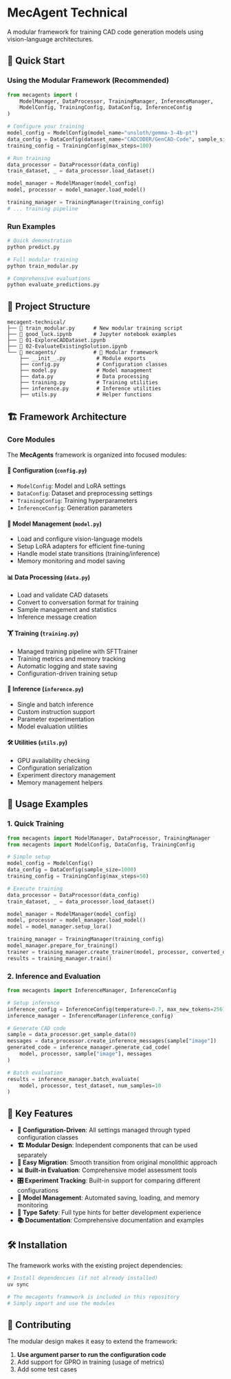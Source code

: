 # MecAgent Technical

A modular framework for training CAD code generation models using vision-language architectures. 

## 🚀 Quick Start

### Using the Modular Framework (Recommended)

```python
from mecagents import (
    ModelManager, DataProcessor, TrainingManager, InferenceManager,
    ModelConfig, TrainingConfig, DataConfig, InferenceConfig
)

# Configure your training
model_config = ModelConfig(model_name="unsloth/gemma-3-4b-pt")
data_config = DataConfig(dataset_name="CADCODER/GenCAD-Code", sample_size=10_000)
training_config = TrainingConfig(max_steps=100)

# Run training
data_processor = DataProcessor(data_config)
train_dataset, _ = data_processor.load_dataset()

model_manager = ModelManager(model_config)
model, processor = model_manager.load_model()

training_manager = TrainingManager(training_config)
# ... training pipeline
```

### Run Examples

```bash
# Quick demonstration
python predict.py

# Full modular training
python train_modular.py

# Comprehensive evaluations
python evaluate_predictions.py
```

## 📁 Project Structure

```
mecagent-technical/
├── 📄 train_modular.py      # New modular training script 
├── 📄 good_luck.ipynb       # Jupyter notebook examples
├── 📄 01-ExploreCADDataset.ipynb
├── 📄 02-EvaluateExistingSolution.ipynb
└── 📁 mecagents/            # 🎯 Modular framework
    ├── __init__.py          # Module exports
    ├── config.py            # Configuration classes
    ├── model.py             # Model management
    ├── data.py              # Data processing
    ├── training.py          # Training utilities
    ├── inference.py         # Inference utilities
    ├── utils.py             # Helper functions
```

## 🏗️ Framework Architecture

### Core Modules

The **MecAgents** framework is organized into focused modules:

#### 🔧 Configuration (`config.py`)

- `ModelConfig`: Model and LoRA settings
- `DataConfig`: Dataset and preprocessing settings
- `TrainingConfig`: Training hyperparameters
- `InferenceConfig`: Generation parameters

#### 🤖 Model Management (`model.py`)

- Load and configure vision-language models
- Setup LoRA adapters for efficient fine-tuning
- Handle model state transitions (training/inference)
- Memory monitoring and model saving

#### 📊 Data Processing (`data.py`)

- Load and validate CAD datasets
- Convert to conversation format for training
- Sample management and statistics
- Inference message creation

#### 🏋️ Training (`training.py`)

- Managed training pipeline with SFTTrainer
- Training metrics and memory tracking
- Automatic logging and state saving
- Configuration-driven training setup

#### 🎯 Inference (`inference.py`)

- Single and batch inference
- Custom instruction support
- Parameter experimentation
- Model evaluation utilities

#### 🛠️ Utilities (`utils.py`)

- GPU availability checking
- Configuration serialization
- Experiment directory management
- Memory management helpers

## 📖 Usage Examples

### 1. Quick Training

```python
from mecagents import ModelManager, DataProcessor, TrainingManager
from mecagents import ModelConfig, DataConfig, TrainingConfig

# Simple setup
model_config = ModelConfig()
data_config = DataConfig(sample_size=1000)
training_config = TrainingConfig(max_steps=50)

# Execute training
data_processor = DataProcessor(data_config)
train_dataset, _ = data_processor.load_dataset()

model_manager = ModelManager(model_config)
model, processor = model_manager.load_model()
model = model_manager.setup_lora()

training_manager = TrainingManager(training_config)
model_manager.prepare_for_training()
trainer = training_manager.create_trainer(model, processor, converted_dataset)
results = training_manager.train()
```

### 2. Inference and Evaluation

```python
from mecagents import InferenceManager, InferenceConfig

# Setup inference
inference_config = InferenceConfig(temperature=0.7, max_new_tokens=256)
inference_manager = InferenceManager(inference_config)

# Generate CAD code
sample = data_processor.get_sample_data(0)
messages = data_processor.create_inference_messages(sample["image"])
generated_code = inference_manager.generate_cad_code(
    model, processor, sample["image"], messages
)

# Batch evaluation
results = inference_manager.batch_evaluate(
    model, processor, test_dataset, num_samples=10
)
```

## 🎯 Key Features

- **🔧 Configuration-Driven**: All settings managed through typed configuration classes
- **🏗️ Modular Design**: Independent components that can be used separately
- **🔄 Easy Migration**: Smooth transition from original monolithic approach
- **📊 Built-in Evaluation**: Comprehensive model assessment tools
- **🎛️ Experiment Tracking**: Built-in support for comparing different configurations
- **💾 Model Management**: Automated saving, loading, and memory monitoring
- **📝 Type Safety**: Full type hints for better development experience
- **📚 Documentation**: Comprehensive documentation and examples

## 🛠️ Installation

The framework works with the existing project dependencies:

```bash
# Install dependencies (if not already installed)
uv sync

# The mecagents framework is included in this repository
# Simply import and use the modules
```

## 🤝 Contributing

The modular design makes it easy to extend the framework:

1. **Use argument parser to run the configuration code**
2. Add support for GPRO in training (usage of metrics)
3. Add some test cases
